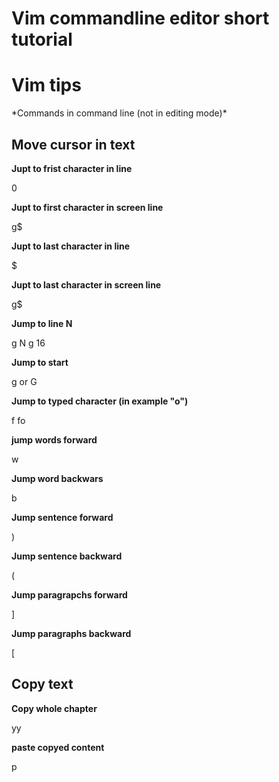 # Vim commandline editor short tutorial

<h1>Vim tips</h1>
*Commands in command line (not in editing mode)*

<h2>Move cursor in text</h2>

**Jupt to frist character in line**

0

**Jupt to first character in screen line**

g$


**Jupt to last character in line**

$

**Jupt to last character in screen line**

g$


**Jump to line N**

g N
g 16

**Jump to start**

g
or 
G
 
**Jump to typed character (in example "o")**

f<character>
fo
  
**jump words forward**
 
 w
 
 **Jump word backwars**
 
 b
 
 **Jump sentence forward**
 
 )
 
 
 **Jump sentence backward**
 
 (
 
 **Jump paragrapchs forward**
 
 ]
 
 **Jump paragraphs backward**
 
 [
 
 
 
 <h2> Copy text </h2>


**Copy whole chapter**  

yy

**paste copyed content**

p 






